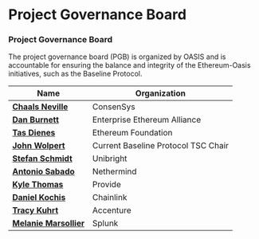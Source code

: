 # Project Governance Board

### Project Governance Board <a href="your-project-governance-board" id="your-project-governance-board"></a>

The project governance board (PGB) is organized by OASIS and is accountable for ensuring the balance and integrity of the Ethereum-Oasis initiatives, such as the Baseline Protocol.

| Name                                                                        | Organization                        |
| --------------------------------------------------------------------------- | ----------------------------------- |
| [**Chaals Neville**](https://www.linkedin.com/in/chaals/)                   | ConsenSys                           |
| [**Dan Burnett**](https://www.linkedin.com/in/daburnett/)                   | Enterprise Ethereum Alliance        |
| [**Tas Dienes**](https://www.linkedin.com/in/tasdienes/)                    | Ethereum Foundation                 |
| [**John Wolpert**](https://linkedin.com/in/johnwolpert)                     | Current Baseline Protocol TSC Chair |
| [**Stefan Schmidt**](https://www.linkedin.com/in/stefschmidt/)              | Unibright                           |
| [**Antonio Sabado**](https://www.linkedin.com/in/antonio-sabado-97150511b/) | Nethermind                          |
| [**Kyle Thomas**](https://www.linkedin.com/in/kylebthomas/)                 | Provide                             |
| [**Daniel Kochis**](https://www.linkedin.com/in/daniel-kochis-9b42627/)     | Chainlink                           |
| [**Tracy Kuhrt**](https://www.linkedin.com/in/tracykuhrt/)                  | Accenture                           |
| [**Melanie Marsollier**](https://www.linkedin.com/in/melaniemarsollier/)    | Splunk                              |

